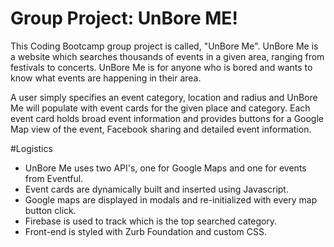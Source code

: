 # Group Project: UnBore ME!

This Coding Bootcamp group project is called, "UnBore Me". UnBore Me is a website which searches thousands of events in a given area, ranging from festivals to concerts. UnBore Me is for anyone who is bored and wants to know what events are happening in their area.

A user simply specifies an event category, location and radius and UnBore Me will populate with event cards for the given place and category. Each event card holds broad event information and provides buttons for a Google Map view of the event, Facebook sharing and detailed event information.


#Logistics

- UnBore Me uses two API's, one for Google Maps and one for events from Eventful.
- Event cards are dynamically built and inserted using Javascript.
- Google maps are displayed in modals and re-initialized with every map button click.
- Firebase is used to track which is the top searched category.
- Front-end is styled with Zurb Foundation and custom CSS.


